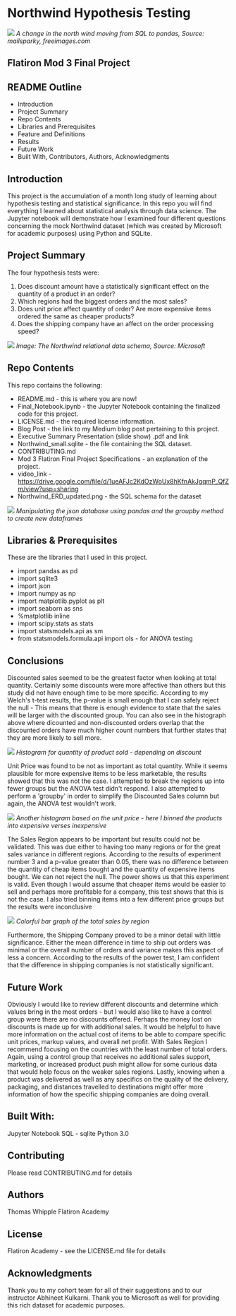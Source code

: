 
# Northwind Hypothesis Testing

![](https://raw.githubusercontent.com/twhipple/dsc-mod-3-project-online-ds-pt-090919/master/Images/mailsparky_gone-south-1229875-639x426.jpg)
*A change in the north wind moving from SQL to pandas, Source: mailsparky, freeimages.com*


## Flatiron Mod 3 Final Project


## README Outline
* Introduction 
* Project Summary
* Repo Contents
* Libraries and Prerequisites
* Feature and Definitions
* Results
* Future Work
* Built With, Contributors, Authors, Acknowledgments


## Introduction
This project is the accumulation of a month long study of learning about hypothesis testing and statistical significance. In this repo you will find everything I learned about statistical analysis through data science. The Jupyter notebook will demonstrate how I examined four different questions concerning the mock Northwind dataset (which was created by Microsoft for academic purposes) using Python and SQLite.


## Project Summary
The four hypothesis tests were:
1. Does discount amount have a statistically significant effect on the quantity of a product in an order?
2. Which regions had the biggest orders and the most sales?
3. Does unit price affect quantity of order? Are more expensive items ordered the same as cheaper products?
4. Does the shipping company have an affect on the order processing speed?

![](https://raw.githubusercontent.com/twhipple/dsc-mod-3-project-online-ds-pt-090919/master/Images/Northwind_ERD_updated-Copy1.png)
*Image: The Northwind relational data schema, Source: Microsoft*


## Repo Contents
This repo contains the following:
* README.md - this is where you are now!
* Final_Notebook.ipynb - the Jupyter Notebook containing the finalized code for this project.
* LICENSE.md - the required license information.
* Blog Post - the link to my Medium blog post pertaining to this project.
* Executive Summary Presentation (slide show) .pdf and link
* Northwind_small.sqlite - the file containing the SQL dataset.
* CONTRIBUTING.md 
* Mod 3 Flatiron Final Project Specifications - an explanation of the project.
* video_link - https://drive.google.com/file/d/1ueAFJc2KdOzWoUx8hKfnAkJgqmP_QfZm/view?usp=sharing
* Northwind_ERD_updated.png - the SQL schema for the dataset

![](https://raw.githubusercontent.com/twhipple/dsc-mod-3-project-online-ds-pt-090919/master/Images/Screen%20Shot%202020-09-13%20at%2012.34.07%20PM.png)
*Manipulating the json database using pandas and the groupby method to create new dataframes*


## Libraries & Prerequisites
These are the libraries that I used in this project.
* import pandas as pd
* import sqlite3
* import json
* import numpy as np
* import matplotlib.pyplot as plt
* import seaborn as sns
* %matplotlib inline
* import scipy.stats as stats
* import statsmodels.api as sm
* from statsmodels.formula.api import ols - for ANOVA testing


## Conclusions
Discounted sales seemed to be the greatest factor when looking at total quantity. Certainly some discounts were more affective than others but this study did not have enough time to be more specific. According to my Welch's t-test results, the p-value is small enough that I can safely reject the null - This means that there is enough evidence to state that the sales will be larger with the discounted group. You can also see in the histograph above where dicounted and non-discounted orders overlap that the discounted orders have much higher count numbers that further states that they are more likely to sell more.

![](https://raw.githubusercontent.com/twhipple/dsc-mod-3-project-online-ds-pt-090919/master/Images/Screen%20Shot%202020-09-13%20at%2012.26.31%20PM.png)
*Histogram for quantity of product sold - depending on discount*

Unit Price was found to be not as important as total quantity. While it seems plausible for more expensive items to be less marketable, the results showed that this was not the case. I attempted to break the regions up into fewer groups but the ANOVA test didn't respond. I also attempted to perform a 'groupby' in order to simplify the Discounted Sales column but again, the ANOVA test wouldn't work. 

![](https://raw.githubusercontent.com/twhipple/dsc-mod-3-project-online-ds-pt-090919/master/Images/Screen%20Shot%202020-09-13%20at%2012.29.32%20PM.png)
*Another histogram based on the unit price - here I binned the products into expensive verses inexpensive*

The Sales Region appears to be important but results could not be validated. This was due either to having too many regions or for the great sales variance in different regions. According to the results of experiment number 3 and a p-value greater than 0.05, there was no difference between the quantity of cheap items bought and the quantity of expensive items bought. We can not reject the null. The power shows us that this experiment is valid. Even though I would assume that cheaper items would be easier to sell and perhaps more profitable for a company, this test shows that this is not the case. I also tried binning items into a few different price groups but the results were inconclusive

![](https://raw.githubusercontent.com/twhipple/dsc-mod-3-project-online-ds-pt-090919/master/Images/Screen%20Shot%202020-09-13%20at%2012.27.43%20PM.png)
*Colorful bar graph of the total sales by region*

Furthermore, the Shipping Company proved to be a minor detail with little significance. Either the mean difference in time to ship out orders was minimal or the overall number of orders and variance makes this aspect of less a concern. According to the results of the power test, I am confident that the difference in shipping companies is not statistically significant. 


## Future Work
Obviously I would like to review different discounts and determine which values bring in the most orders - but I would also like to have a control group were there are no discounts offered. Perhaps the money lost on discounts is made up for with additional sales. It would be helpful to have more information on the actual cost of items to be able to compare specific unit prices, markup values, and overall net profit. With Sales Region I recommend focusing on the countries with the least number of total orders. Again, using a control group that receives no additional sales support, marketing, or increased product push might allow for some curious data that would help focus on the weaker sales regions. Lastly, knowing when a product was delivered as well as any specifics on the quality of the delivery, packaging, and distances travelled to destinations might offer more information of how the specific shipping companies are doing overall.


## Built With:
Jupyter Notebook
SQL - sqlite 
Python 3.0

## Contributing
Please read CONTRIBUTING.md for details

## Authors
Thomas Whipple
Flatiron Academy

## License
Flatiron Academy - see the LICENSE.md file for details

## Acknowledgments
Thank you to my cohort team for all of their suggestions and to our instructor Abhineet Kulkarni. Thank you to Microsoft as well for providing this rich dataset for academic purposes.

